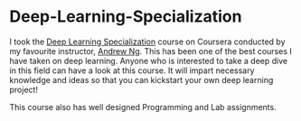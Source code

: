 # Deep-Learning-Specialization

I took the [Deep Learning Specialization](https://www.coursera.org/account/accomplishments/specialization/ZQK4QYAJBD6A) course on Coursera conducted by my favourite instructor, [Andrew Ng](https://www.coursera.org/instructor/andrewng). This has been one of the best courses I have taken on deep learning. Anyone who is interested to take a deep dive in this field can have a look at this course. It will impart necessary knowledge and ideas so that you can kickstart your own deep learning project! 

This course also has well designed Programming and Lab assignments.
